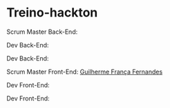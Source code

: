 # Treino-hackton

Scrum Master Back-End:

Dev Back-End:

Dev Back-End:

Scrum Master Front-End: <a href="https://github.com/GuilFranca">Guilherme França Fernandes<a>

Dev Front-End:

Dev Front-End:
